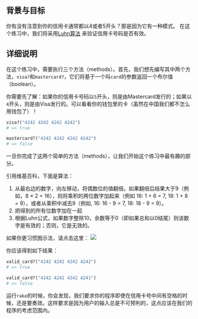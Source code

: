 ## 背景与目标

你有没有注意到你的信用卡通常都以4或者5开头？那是因为它有一种模式。
在这个练习中，我们将采用[Luhn算法](https://en.wikipedia.org/wiki/Luhn_algorithm) 来验证信用卡号码是否有效。

## 详细说明

在这个练习中，需要执行三个方法（methods）。首先，我们想先编写其中两个方法，`visa?`和`mastercard?`，它们将基于一个叫`card`的参数返回一个布尔值（boolean）。

你需要先了解：如果你的信用卡号码以`5`开头，则是由Mastercard发行的；如果以`4`开头，则是由Visa发行的。可以看看你的钱包里的卡（虽然在中国我们都不怎么用钱包了）！

```ruby
visa?("4242 4242 4242 4242")
# => true

mastercard?("4242 4242 4242 4242")
# => false
```

一旦你完成了这两个简单的方法（methods），让我们开始这个练习中最有趣的部分。

引用维基百科，下面是算法：

1. 从最右边的数字，向左移动，将偶数位的值翻倍。如果翻倍后结果大于9（例如，8 × 2 = 16），则将乘积的两位数字加起来（例如 16: 1 + 6 = 7, 18: 1 + 8 = 9），或者从乘积中减去9（例如, 16: 16 - 9 = 7, 18: 18 - 9 = 9）。
2. 把得到的所有位数字加在一起
3. 根据Luhn公式，如果数字整除10，余数等于0（即如果总和以0结尾）则该数字是有效的；否则，它是无效的。

如果你更习惯图示法，请点击这里：
![](https://i.stack.imgur.com/Cenb3.png)

你应该得到如下结果：

```ruby
valid_card?("4242 4242 4242 4242")
# => true

valid_card?("4242 4242 4242 4241")
# => false
```

运行`rake`的时候，你会发现，我们要求你的程序即使在信用卡号中间有空格的时候，还是要奏效。这样要求是因为用户的输入总是不可预判的，这点应该在我们的程序的考虑范围内。

